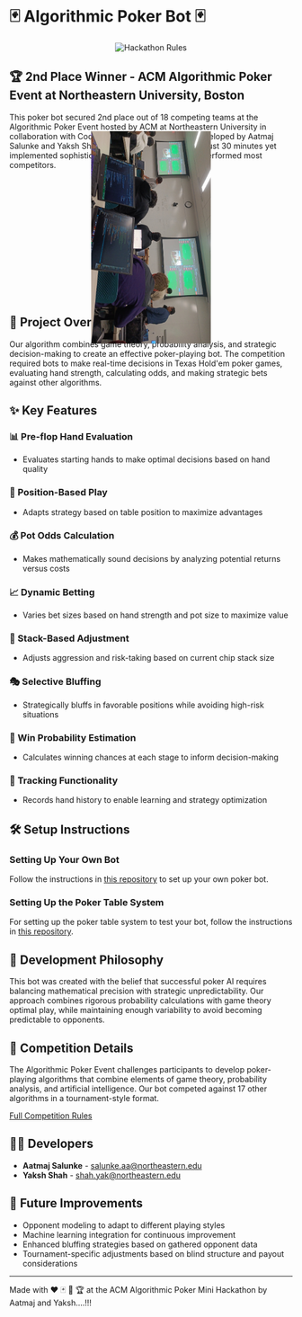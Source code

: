 # 🃏 Algorithmic Poker Bot 🃏

<p align="center">
  <img src="Images/tabloid_v1_k.svg" alt="Hackathon Rules" width="75%" />
</p>

## 🏆 2nd Place Winner - ACM Algorithmic Poker Event at Northeastern University, Boston

This poker bot secured 2nd place out of 18 competing teams at the Algorithmic Poker Event hosted by ACM at Northeastern University in collaboration with Code4Community and Disrupt. Developed by Aatmaj Salunke and Yaksh Shah, the bot was constructed in just 30 minutes yet implemented sophisticated poker strategies that outperformed most competitors.

<p align="center">
  <img src="Images/PH-1.jpg" alt="Hacking" width="75%" style="transform: rotate(90deg);" />
</p>


## 🎯 Project Overview
Our algorithm combines game theory, probability analysis, and strategic decision-making to create an effective poker-playing bot. The competition required bots to make real-time decisions in Texas Hold'em poker games, evaluating hand strength, calculating odds, and making strategic bets against other algorithms.

## ✨ Key Features

### 📊 Pre-flop Hand Evaluation
* Evaluates starting hands to make optimal decisions based on hand quality

### 🎯 Position-Based Play
* Adapts strategy based on table position to maximize advantages

### 💰 Pot Odds Calculation
* Makes mathematically sound decisions by analyzing potential returns versus costs

### 📈 Dynamic Betting
* Varies bet sizes based on hand strength and pot size to maximize value

### 🏦 Stack-Based Adjustment
* Adjusts aggression and risk-taking based on current chip stack size

### 🎭 Selective Bluffing
* Strategically bluffs in favorable positions while avoiding high-risk situations

### 🧮 Win Probability Estimation
* Calculates winning chances at each stage to inform decision-making

### 📝 Tracking Functionality
* Records hand history to enable learning and strategy optimization

## 🛠️ Setup Instructions

### Setting Up Your Own Bot
Follow the instructions in [this repository](https://github.com/akala47/acm_pokerbot/tree/main) to set up your own poker bot.

### Setting Up the Poker Table System
For setting up the poker table system to test your bot, follow the instructions in [this repository](https://github.com/SpaceRage/node-poker-app).

## 🧠 Development Philosophy
This bot was created with the belief that successful poker AI requires balancing mathematical precision with strategic unpredictability. Our approach combines rigorous probability calculations with game theory optimal play, while maintaining enough variability to avoid becoming predictable to opponents.

## 🔗 Competition Details
The Algorithmic Poker Event challenges participants to develop poker-playing algorithms that combine elements of game theory, probability analysis, and artificial intelligence. Our bot competed against 17 other algorithms in a tournament-style format.

[Full Competition Rules](https://buttered-lupin-75d.notion.site/Algorithmic-Poker-Event-hosted-by-ACM-at-Northeastern-in-Collaboration-with-Code4Community-Disrupt--1a1b5df6bd4180838523cf0743b96813)

## 👨‍💻 Developers
- **Aatmaj Salunke** - [salunke.aa@northeastern.edu](mailto:salunke.aa@northeastern.edu)
- **Yaksh Shah** - [shah.yak@northeastern.edu](mailto:shah.yak@northeastern.edu)

## 🔮 Future Improvements
- Opponent modeling to adapt to different playing styles
- Machine learning integration for continuous improvement
- Enhanced bluffing strategies based on gathered opponent data
- Tournament-specific adjustments based on blind structure and payout considerations

---

Made with ❤️ 🃏 🤖 🏆 at the ACM Algorithmic Poker Mini Hackathon by Aatmaj and Yaksh....!!!
